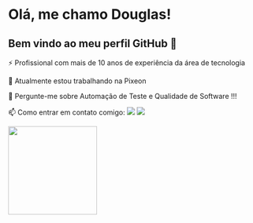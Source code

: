 # Olá, me chamo Douglas! 
## Bem vindo ao meu perfil GitHub 👋

⚡ Profissional com mais de 10 anos de experiência da área de tecnologia

🧡 Atualmente estou trabalhando na Pixeon

💬 Pergunte-me sobre Automação de Teste e Qualidade de Software !!!

📫 Como entrar em contato comigo:
<a href="https://www.linkedin.com/in/douglas-fabricio/ " target="_blank"><img src="https://img.shields.io/badge/-LinkedIn-%230077B5?style=for-the-badge&logo=linkedin&logoColor=white" target="_blank"></a>   <a href="https://www.instagram.com/douglasfabricio1/?hl=pt-br" target="_blank"><img src="https://img.shields.io/badge/-Instagram-%23E4405F?style=for-the-badge&logo=instagram&logoColor=white" target="_blank"></a>
<div>
<a href="https://github.com/douglasfabricio">
<img height="180em" src="https://github-readme-stats.vercel.app/api?username=douglasfabricio&show_icons=true&theme=dracula&include_all_commits=true&count_private=true"/>
</div>
